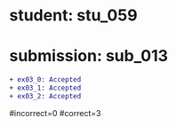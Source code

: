 # student: stu_059
# submission: sub_013

```diff
+ ex03_0: Accepted
+ ex03_1: Accepted
+ ex03_2: Accepted
```
#incorrect=0
#correct=3
